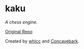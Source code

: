 # kaku
*A chess engine.*

[Original Repo](https://github.com/whicc/kaku)

Created by [whicc](https://github.com/whicc) and [Concavebark](https://github.com/Concavebark).
